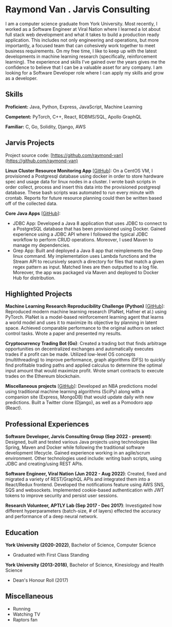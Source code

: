 # Raymond Van . Jarvis Consulting

I am a computer science graduate from York University. Most recently, I worked as a Software Engineer at Viral Nation where I learned a lot about full stack web development and what it takes to build a production ready application. This includes not only engineering and operations, but more importantly, a focused team that can cohesively work together to meet business requirements. On my free time, I like to keep up with the latest developments in machine learning research (specifically, reinforcement learning). The experience and skills I've gained over the years gives me the confidence to believe that I can be a valuable asset for any company. I am looking for a Software Developer role where I can apply my skills and grow as a developer.

## Skills

**Proficient:** Java, Python, Express, JavaScript, Machine Learning

**Competent:** PyTorch, C++, React, RDBMS/SQL, Apollo GraphQL

**Familiar:** C, Go, Solidity, Django, AWS

## Jarvis Projects

Project source code: [https://github.com/raymond-van](https://github.com/raymond-van)


**Linux Cluster Resource Monitoring App** [[GitHub](https://github.com/raymond-van/tree/master/linux_sql)]: On a CentOS VM, I provisioned a Postgresql database using docker in order to store hardware spec and usage data for linux nodes in a cluster. I wrote bash scripts in order collect, process and insert this data into the provisioned postgresql database. These bash scripts was automated to run every minute with crontab. Reports for future resource planning could then be written based off of the collected data.

**Core Java Apps** [[GitHub](https://github.com/raymond-van/tree/master/core_java)]:
      
  - JDBC App: Developed a Java 8 application that uses JDBC to connect to a PostgreSQL database that has been provisioned using Docker. Gained experience using a JDBC API where I followed the typical JDBC workflow to perform CRUD operations. Moreover, I used Maven to manage my dependencies.
  - Grep App: Built and deployed a Java 8 app that reimplements the Grep linux command. My implementation uses Lambda functions and the Stream API to recursively search a directory for files that match a given regex pattern as input. Matched lines are then outputted to a log file. Moreover, the app was packaged via Maven and deployed to Docker Hub for distribution.


## Highlighted Projects
**Machine Learning Research Reproducibility Challenge (Python)** [[GitHub](https://github.com/raymond-van/planet)]: Reproduced modern machine learning research (PlaNet, Hafner et al.) using PyTorch. PlaNet is a model-based reinforcement learning agent that learns a world model and uses it to maximize its objective by planning in latent space. Achieved comparable performance to the original authors on select control tasks. Wrote a paper and presented my results.

**Cryptocurrency Trading Bot (Go)**: Created a trading bot that finds arbitrage opportunities on decentralized exchanges and automatically executes trades if a profit can be made. Utilized low-level OS concepts (multithreading) to improve performance, graph algorithms (DFS) to quickly find profitable trading paths and applied calculus to determine the optimal input amount that would maximize profit. Wrote smart contracts to execute trades on the Ethereum blockchain.

**Miscellaneous projects** [[GitHub](https://github.com/raymond-van)]: Developed an NBA predictions model using traditional machine learning algorithms (SciPy) along with a companion site (Express, MongoDB) that would update daily with new predictions. Built a Twitter clone (Django), as well as a Pomodoro app (React).


## Professional Experiences

**Software Developer, Jarvis Consulting Group (Sep 2022 - present)**: Designed, built and tested various Java projects using technologies like Spring, Maven and Docker while following the traditional software development lifecycle. Gained experience working in an agile/scrum environment. Other technologies used include: writing bash scripts, using JDBC and creating/using REST APIs.

**Software Engineer, Viral Nation (Jun 2022 - Aug 2022)**: Created, fixed and migrated a variety of REST/GraphQL APIs and integrated them into a React/Redux frontend. Developed the notifications feature using AWS SNS, SQS and websockets. Implemented cookie-based authentication with JWT tokens to improve security and persist user sessions.

**Research Volunteer, APTLY Lab (Sep 2017 - Dec 2017)**: Investigated how different hyperparameters (batch-size, # of layers) effected the accuracy and performance of a deep neural network.


## Education
**York University (2020-2022)**, Bachelor of Science, Computer Science
- Graduated with First Class Standing

**York University (2013-2018)**, Bachelor of Science, Kinesiology and Health Science
- Dean's Honour Roll (2017)


## Miscellaneous
- Running
- Watching TV
- Raptors fan